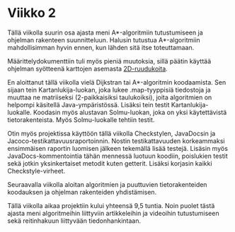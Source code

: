 # Viikko 2

Tällä viikolla suurin osa ajasta meni A*-algoritmiin tutustumiseen ja ohjelman rakenteen suunnitteluun. Halusin tutustua A*-algoritmiin mahdollisimman hyvin ennen, kun lähden sitä itse toteuttamaan.

Määrittelydokumenttiin tuli myös pieniä muutoksia, sillä päätin käyttää ohjelman syötteenä karttojen asemasta [2D-ruudukoita](https://movingai.com/benchmarks/street/index.html).

En aloittanut tällä viikolla vielä Dijkstran tai A*-algoritmin koodaamista. Sen sijaan tein Kartanlukija-luokan, joka lukee .map-tyyppisiä tiedostoja ja muuttaa ne matriiseksi (2-paikkaisiksi taulukoiksi), joita algoritmien on helpompi käsitellä Java-ympäristössä.
Lisäksi tein testit Kartanlukija-luokalle. Koodasin myös alustavan Solmu-luokan, joka on yksi käytettävistä tietorakenteista. Myös Solmu-luokalle tehtiin testit.

Otin myös projektissa käyttöön tällä viikolla Checkstylen, JavaDocsin ja Jacoco-testikattavuusraportoinnin. Nostin testikattavuuden korkeammaksi ensimmäisen raportin luomisen jälkeen tekemällä lisää testejä. Lisäsin myös JavaDocs-kommentointia tähän mennessä luotuun koodiin, poislukien testit sekä jotkin yksinkertaiset metodit kuten getterit. Lisäksi korjasin kaikki Checkstyle-virheet.

Seuraavalla viikolla aloitan algoritmien ja puuttuvien tietorakenteiden koodauksen ja ohjelman rakenteiden yhdistämisen.

Tällä viikolla aikaa projektiin kului yhteensä 9,5 tuntia. Noin puolet tästä ajasta meni algoritmeihin liittyviin artikkeleihin ja videoihin tutustumiseen sekä reitinhakuun liittyvään tiedonhankintaan.
